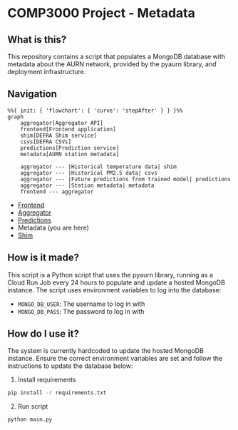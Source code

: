 # COMP3000 Project - Metadata

## What is this?

This repository contains a script that populates a MongoDB database with metadata about the AURN network, provided by the pyaurn library, and deployment infrastructure.

## Navigation

```mermaid
%%{ init: { 'flowchart': { 'curve': 'stepAfter' } } }%%
graph
    aggregator[Aggregator API]
    frontend[Frontend application]
    shim[DEFRA Shim service]
    csvs[DEFRA CSVs]
    predictions[Prediction service]
    metadata[AURN station metadata]

    aggregator --- |Historical temperature data| shim
    aggregator --- |Historical PM2.5 data| csvs
    aggregator --- |Future predictions from trained model| predictions
    aggregator --- |Station metadata| metadata
    frontend --- aggregator
```

- [Frontend](https://github.com/Lewis-Trowbridge/COMP3000-Project-Frontend)
- [Aggregator](https://github.com/Lewis-Trowbridge/COMP3000-Project-Backend-API)
- [Predictions](https://github.com/Lewis-Trowbridge/COMP3000-Project-Machine-Learning)
- Metadata (you are here)
- [Shim](https://github.com/Lewis-Trowbridge/COMP3000-Project-DEFRA-Shim)

## How is it made?

This script is a Python script that uses the pyaurn library, running as a Cloud Run Job every 24 hours to populate and update a hosted MongoDB instance. The script uses environment variables to log into the database:

- `MONGO_DB_USER`: The username to log in with
- `MONGO_DB_PASS`: The password to log in with

## How do I use it?

The system is currently hardcoded to update the hosted MongoDB instance. Ensure the correct environment variables are set and follow the instructions to update the database below:

1. Install requirements

```bash
pip install -r requirements.txt
```

2. Run script

```bash
python main.py
```

